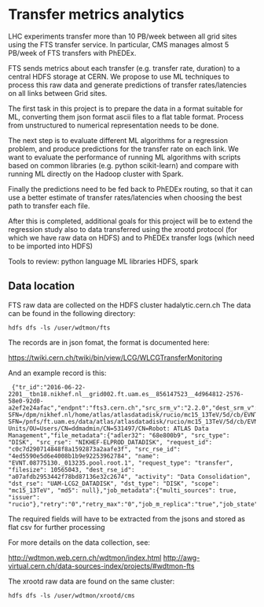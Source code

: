 # Transfer metrics analytics

LHC experiments transfer more than 10 PB/week between all grid sites using the FTS transfer service.
In particular, CMS manages almost 5 PB/week of FTS transfers with PhEDEx.

FTS sends metrics about each transfer (e.g. transfer rate, duration) to a central HDFS storage at CERN.
We propose to use ML techniques to process this raw data and generate predictions of transfer rates/latencies on all
links between Grid sites.

The first task in this project is to prepare the data in a format suitable for ML, converting them json format ascii files to a flat table format. Process from unstructured to numerical representation needs to be done. 

The next step is to evaluate different ML algorithms for a regression problem, and produce predictions for the transfer rate on each link. We want to evaluate the performance of running ML algorithms with scripts based on common libraries (e.g. python scikit-learn) and compare with running ML directly on the Hadoop cluster with Spark.

Finally the predictions need to be fed back to PhEDEx  routing,  so that it can use a better estimate of transfer rates/latencies when choosing the best path to transfer each file.

After this is completed, additional goals for this project will be to extend the regression study also to data transferred using the xrootd protocol (for which we have raw data on HDFS) and to PhEDEx  transfer logs (which need to be imported into HDFS)

Tools to review:
  python language
  ML libraries
  HDFS, spark

## Data location

FTS raw data are collected on the HDFS cluster hadalytic.cern.ch
The data can be found in the following directory:

```
hdfs dfs -ls /user/wdtmon/fts
```

The records are in json fomat, the format is documented here:

https://twiki.cern.ch/twiki/bin/view/LCG/WLCGTransferMonitoring

And an example record is this:

```
 {"tr_id":"2016-06-22-2201__tbn18.nikhef.nl__grid002.ft.uam.es__856147523__4d964812-2576-58e0-92d0-a2ef2e24afac","endpnt":"fts3.cern.ch","src_srm_v":"2.2.0","dest_srm_v":"2.2.0","vo":"atlas","src_url":"srm://tbn18.nikhef.nl:8446/srm/managerv2?SFN=/dpm/nikhef.nl/home/atlas/atlasdatadisk/rucio/mc15_13TeV/5d/cb/EVNT.08775130._013235.pool.root.1","dst_url":"srm://grid002.ft.uam.es:8443/srm/managerv2?SFN=/pnfs/ft.uam.es/data/atlas/atlasdatadisk/rucio/mc15_13TeV/5d/cb/EVNT.08775130._013235.pool.root.1","src_hostname":"tbn18.nikhef.nl","dst_hostname":"grid002.ft.uam.es","src_site_name":"","dst_site_name":"","t_channel":"srm://tbn18.nikhef.nl__srm://grid002.ft.uam.es","timestamp_tr_st":"1466632862284","timestamp_tr_comp":"1466632865616","timestamp_chk_src_st":"1466632860931","timestamp_chk_src_ended":"1466632861355","timestamp_checksum_dest_st":"1466632865692","timestamp_checksum_dest_ended":"1466632865737","t_timeout":"1121","chk_timeout":"1800","t_error_code":"","tr_error_scope":"","t_failure_phase":"","tr_error_category":"","t_final_transfer_state":"Ok","tr_bt_transfered":"10565043","nstreams":"3","buf_size":"0","tcp_buf_size":"0","block_size":"0","f_size":"10565043","time_srm_prep_st":"1466632860931","time_srm_prep_end":"1466632862284","time_srm_fin_st":"1466632865616","time_srm_fin_end":"1466632865692","srm_space_token_src":"","srm_space_token_dst":"ATLASDATADISK","t__error_message":"","tr_timestamp_start":"1466632860151.000000","tr_timestamp_complete":"1466632866232.000000","channel_type":"urlcopy","user_dn":"/DC=ch/DC=cern/OU=Organic Units/OU=Users/CN=ddmadmin/CN=531497/CN=Robot: ATLAS Data Management","file_metadata":{"adler32": "68e800b9", "src_type": "DISK", "src_rse": "NIKHEF-ELPROD_DATADISK", "request_id": "c0c7d290714848f8a1592873a2aafe3f", "src_rse_id": "4ed5590e5d6e4008b1b9e92253962784", "name": "EVNT.08775130._013235.pool.root.1", "request_type": "transfer", "filesize": 10565043, "dest_rse_id": "a07afdb2953442f78bd87136e32c2674", "activity": "Data Consolidation", "dst_rse": "UAM-LCG2_DATADISK", "dst_type": "DISK", "scope": "mc15_13TeV", "md5": null},"job_metadata":{"multi_sources": true, "issuer": "rucio"},"retry":"0","retry_max":"0","job_m_replica":"true","job_state":"FINISHED","is_recoverable":"1"}
```

The required fields will have to be extracted from the jsons and stored as flat csv for further processing

For more details on the data collection, see:

http://wdtmon.web.cern.ch/wdtmon/index.html
http://awg-virtual.cern.ch/data-sources-index/projects/#wdtmon-fts

The xrootd raw data are found on the same cluster:

```
hdfs dfs -ls /user/wdtmon/xrootd/cms
```
